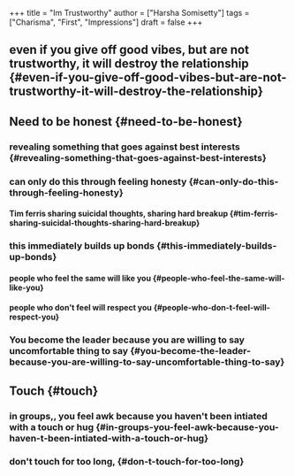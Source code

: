 +++
title = "Im Trustworthy"
author = ["Harsha Somisetty"]
tags = ["Charisma", "First", "Impressions"]
draft = false
+++

## even if you give off good vibes, but are not trustworthy, it will destroy the relationship {#even-if-you-give-off-good-vibes-but-are-not-trustworthy-it-will-destroy-the-relationship}


## Need to be honest {#need-to-be-honest}


### revealing something that goes against best interests {#revealing-something-that-goes-against-best-interests}


### can only do this through feeling honesty {#can-only-do-this-through-feeling-honesty}


#### Tim ferris sharing suicidal thoughts, sharing hard breakup {#tim-ferris-sharing-suicidal-thoughts-sharing-hard-breakup}


### this immediately builds up bonds {#this-immediately-builds-up-bonds}


#### people who feel the same will like you {#people-who-feel-the-same-will-like-you}


#### people who don't feel will respect you {#people-who-don-t-feel-will-respect-you}


### You become the leader because you are willing to say uncomfortable thing to say {#you-become-the-leader-because-you-are-willing-to-say-uncomfortable-thing-to-say}


## Touch {#touch}


### in groups,, you feel awk because you haven't been intiated with a touch or hug {#in-groups-you-feel-awk-because-you-haven-t-been-intiated-with-a-touch-or-hug}


### don't touch for too long, {#don-t-touch-for-too-long}